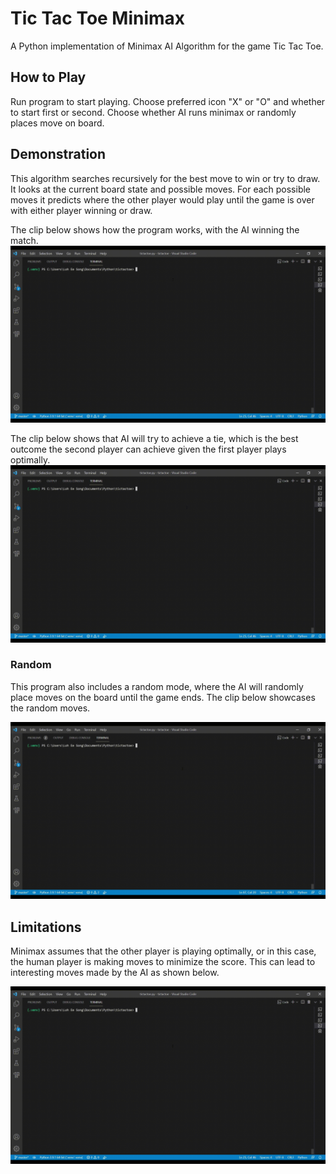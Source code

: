 # Tic Tac Toe Minimax

A Python implementation of Minimax AI Algorithm for the game Tic Tac Toe.

## How to Play

Run program to start playing. Choose preferred icon "X" or "O" and whether to start first or second. Choose whether AI runs minimax or randomly places move on board.

## Demonstration

This algorithm searches recursively for the best move to win or try to draw. It looks at the current board state and possible moves. For each possible moves it predicts where the other player would play until the game is over with either player winning or draw.

The clip below shows how the program works, with the AI winning the match. 
![](https://github.com/loheesong/tic_tac_toe_minimax/blob/master/README/ttt1.gif)

The clip below shows that AI will try to achieve a tie, which is the best outcome the second player can achieve given the first player plays optimally. 
![](https://github.com/loheesong/tic_tac_toe_minimax/blob/master/README/ttt2.gif)

### Random

This program also includes a random mode, where the AI will randomly place moves on the board until the game ends. The clip below showcases the random moves. 

![](https://github.com/loheesong/tic_tac_toe_minimax/blob/master/README/ttt4.gif)

## Limitations

Minimax assumes that the other player is playing optimally, or in this case, the human player is making moves to minimize the score. This can lead to interesting moves made by the AI as shown below.

![](https://github.com/loheesong/tic_tac_toe_minimax/blob/master/README/ttt3.gif)
